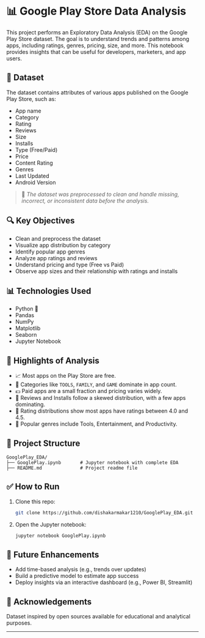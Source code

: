 # 📊 Google Play Store Data Analysis

This project performs an Exploratory Data Analysis (EDA) on the Google Play Store dataset. The goal is to understand trends and patterns among apps, including ratings, genres, pricing, size, and more. This notebook provides insights that can be useful for developers, marketers, and app users.

## 📁 Dataset

The dataset contains attributes of various apps published on the Google Play Store, such as:

- App name
- Category
- Rating
- Reviews
- Size
- Installs
- Type (Free/Paid)
- Price
- Content Rating
- Genres
- Last Updated
- Android Version

> 📌 *The dataset was preprocessed to clean and handle missing, incorrect, or inconsistent data before the analysis.*

## 🔍 Key Objectives

- Clean and preprocess the dataset
- Visualize app distribution by category
- Identify popular app genres
- Analyze app ratings and reviews
- Understand pricing and type (Free vs Paid)
- Observe app sizes and their relationship with ratings and installs

## 📊 Technologies Used

- Python 🐍
- Pandas
- NumPy
- Matplotlib
- Seaborn
- Jupyter Notebook

## 📌 Highlights of Analysis

- 📈 Most apps on the Play Store are free.
- 🌟 Categories like `TOOLS`, `FAMILY`, and `GAME` dominate in app count.
- 💵 Paid apps are a small fraction and pricing varies widely.
- 📝 Reviews and Installs follow a skewed distribution, with a few apps dominating.
- 🔢 Rating distributions show most apps have ratings between 4.0 and 4.5.
- 📱 Popular genres include Tools, Entertainment, and Productivity.

## 📂 Project Structure

```
GooglePlay_EDA/
├── GooglePlay.ipynb       # Jupyter notebook with complete EDA
├── README.md              # Project readme file
```

## ✅ How to Run

1. Clone this repo:
   ```bash
   git clone https://github.com/dishakarmakar1210/GooglePlay_EDA.git
   ```
2. Open the Jupyter notebook:
   ```bash
   jupyter notebook GooglePlay.ipynb
   ```

## 📌 Future Enhancements

- Add time-based analysis (e.g., trends over updates)
- Build a predictive model to estimate app success
- Deploy insights via an interactive dashboard (e.g., Power BI, Streamlit)

## 🙌 Acknowledgements

Dataset inspired by open sources available for educational and analytical purposes.

---
